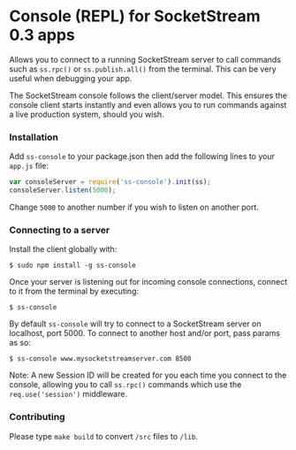 # Console (REPL) for SocketStream 0.3 apps

Allows you to connect to a running SocketStream server to call commands such as `ss.rpc()` or `ss.publish.all()` from the terminal. This can be very useful when debugging your app.

The SocketStream console follows the client/server model. This ensures the console client starts instantly and even allows you to run commands against a live production system, should you wish.


### Installation

Add `ss-console` to your package.json then add the following lines to your `app.js` file:

```javascript
var consoleServer = require('ss-console').init(ss);
consoleServer.listen(5000);
```

Change `5000` to another number if you wish to listen on another port.


### Connecting to a server

Install the client globally with:

    $ sudo npm install -g ss-console

Once your server is listening out for incoming console connections, connect to it from the terminal by executing:

    $ ss-console

By default `ss-console` will try to connect to a SocketStream server on localhost, port 5000. To connect to another host and/or port, pass params as so:

    $ ss-console www.mysocketstreamserver.com 8500

Note: A new Session ID will be created for you each time you connect to the console, allowing you to call `ss.rpc()` commands which use the `req.use('session')` middleware.


### Contributing

Please type `make build` to convert `/src` files to `/lib`.